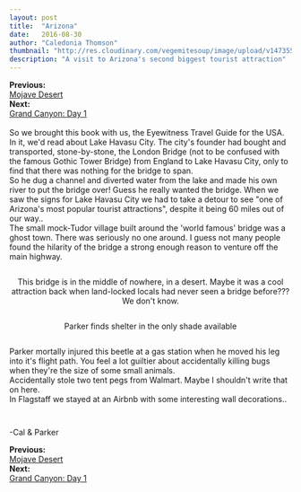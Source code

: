 ```yaml
---
layout: post
title:  "Arizona"
date:   2016-08-30
author: "Caledonia Thomson"
thumbnail: "http://res.cloudinary.com/vegemitesoup/image/upload/v1473558832/havasu_flagstaff/8.jpg"
description: "A visit to Arizona's second biggest tourist attraction"
---
```


<div class="previous-post"><b>Previous: </b><a href= "{{ site.baseurl }}/2016/08/29/mojave.html"><div class="post-chain-link">Mojave Desert</div></a></div>
<div class="next-post"><b>Next: </b><a href="{{ site.baseurl }}/2016/08/31/grand-canyon.html"><div class="post-chain-link">Grand Canyon: Day 1</div></a></div><br>

<div class="row vertical-align">
	<div class="col-sm-6 col-xs-12">
		<a href="http://res.cloudinary.com/vegemitesoup/image/upload/v1473558832/havasu_flagstaff/1.jpg"><img class="lazy" data-original="http://res.cloudinary.com/vegemitesoup/image/upload/v1473558832/havasu_flagstaff/1.jpg" /></a> 
	</div>
	<div class="col-sm-6 col-xs-12">
		So we brought this book with us, the Eyewitness Travel Guide for the USA. In it, we'd read about Lake Havasu City. The city's founder had bought and transported, stone-by-stone, the London Bridge (not to be confused with the famous Gothic Tower Bridge) from England to Lake Havasu City, only to find that there was nothing for the bridge to span.
	</div>
</div>

<!--excerpt-->

<div class="row vertical-align">
	<div class="col-sm-6 col-xs-12">
		 So he dug a channel and diverted water from the lake and made his own river to put the bridge over! Guess he really wanted the bridge. When we saw the signs for Lake Havasu City we had to take a detour to see "one of Arizona's most popular tourist attractions", despite it being 60 miles out of our way..
	</div>
	<div class="col-sm-6 col-xs-12">
		<a href="http://res.cloudinary.com/vegemitesoup/image/upload/v1473558832/havasu_flagstaff/2.jpg"><img class="lazy" data-original="http://res.cloudinary.com/vegemitesoup/image/upload/v1473558832/havasu_flagstaff/2.jpg" /></a>
	</div>
</div>


<div class="row vertical-align">
	<div class="col-sm-7 col-xs-12">
		<a href="http://res.cloudinary.com/vegemitesoup/image/upload/v1473558832/havasu_flagstaff/3.jpg"><img class="lazy" data-original="http://res.cloudinary.com/vegemitesoup/image/upload/v1473558832/havasu_flagstaff/3.jpg" /></a> 
	</div>
	<div class="col-sm-5 col-xs-12">
		The small mock-Tudor village built around the 'world famous' bridge was a ghost town. There was seriously no one around. I guess not many people found the hilarity of the bridge a strong enough reason to venture off the main highway.
	</div>
</div>

<a href="http://res.cloudinary.com/vegemitesoup/image/upload/v1473558832/havasu_flagstaff/4.jpg"><img class="lazy" data-original="http://res.cloudinary.com/vegemitesoup/image/upload/v1473558832/havasu_flagstaff/4.jpg" /></a> 
<center>This bridge is in the middle of nowhere, in a desert. Maybe it was a cool attraction back when land-locked locals had never seen a bridge before??? We don't know.</center>


<a href="http://res.cloudinary.com/vegemitesoup/image/upload/v1473558832/havasu_flagstaff/6.jpg"><img class="lazy" data-original="http://res.cloudinary.com/vegemitesoup/image/upload/v1473558832/havasu_flagstaff/6.jpg" /></a> 
<center>Parker finds shelter in the only shade available</center>

<a href="http://res.cloudinary.com/vegemitesoup/image/upload/v1473558832/havasu_flagstaff/7.jpg"><img class="lazy" data-original="http://res.cloudinary.com/vegemitesoup/image/upload/v1473558832/havasu_flagstaff/7.jpg" /></a>

<div class="row vertical-align">
	<div class="col-xs-6 col-sm-6">
		<a href="http://res.cloudinary.com/vegemitesoup/image/upload/v1473558832/havasu_flagstaff/8.jpg"><img class="lazy" data-original="http://res.cloudinary.com/vegemitesoup/image/upload/v1473558832/havasu_flagstaff/8.jpg" /></a>
	</div>
	<div class="col-xs-6 col-sm-6">
		Parker mortally injured this beetle at a gas station when he moved his leg into it's flight path. You feel a lot guiltier about accidentally killing bugs when they're the size of some small animals.
	</div>
</div>

<div class="row vertical-align">
	<div class="col-xs-6 col-sm-6">
		Accidentally stole two tent pegs from Walmart. Maybe I shouldn't write that on here.
	</div>
	<div class="col-xs-6 col-sm-6">
		<a href="http://res.cloudinary.com/vegemitesoup/image/upload/v1473558832/havasu_flagstaff/9.jpg"><img class="lazy" data-original="http://res.cloudinary.com/vegemitesoup/image/upload/v1473558832/havasu_flagstaff/9.jpg" /></a> 
	</div>
</div>

<div class="row vertical-align">
	<div class="col-xs-6 col-sm-6">
		<a href="http://res.cloudinary.com/vegemitesoup/image/upload/v1473558832/havasu_flagstaff/13.jpg"><img class="lazy" data-original="http://res.cloudinary.com/vegemitesoup/image/upload/v1473558832/havasu_flagstaff/13.jpg" /></a>
	</div>
	<div class="col-xs-6 col-sm-6">
		In Flagstaff we stayed at an Airbnb with some interesting wall decorations..
	</div>
</div>

<a href="http://res.cloudinary.com/vegemitesoup/image/upload/v1473558832/havasu_flagstaff/10.jpg"><img class="lazy" data-original="http://res.cloudinary.com/vegemitesoup/image/upload/v1473558832/havasu_flagstaff/10.jpg" /></a> 

<div class="row vertical-align">
	<div class="col-xs-6 col-sm-6">
		<a href="http://res.cloudinary.com/vegemitesoup/image/upload/v1473558832/havasu_flagstaff/11.jpg"><img class="lazy" data-original="http://res.cloudinary.com/vegemitesoup/image/upload/v1473558832/havasu_flagstaff/11.jpg" /></a>
	</div>
	<div class="col-xs-6 col-sm-6">
		<a href="http://res.cloudinary.com/vegemitesoup/image/upload/v1473558832/havasu_flagstaff/12.jpg"><img class="lazy" data-original="http://res.cloudinary.com/vegemitesoup/image/upload/v1473558832/havasu_flagstaff/12.jpg" /></a>
	</div>
</div>

-Cal & Parker

<div class="previous-post"><b>Previous: </b><a href= "{{ site.baseurl }}/2016/08/29/mojave.html"><div class="post-chain-link">Mojave Desert</div></a></div>
<div class="next-post"><b>Next: </b><a href="{{ site.baseurl }}/2016/08/31/grand-canyon.html"><div class="post-chain-link">Grand Canyon: Day 1</div></a></div>
<br>
